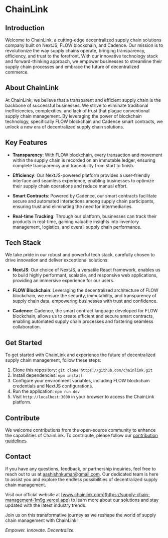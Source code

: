 # ChainLink

## Introduction

Welcome to ChainLink, a cutting-edge decentralized supply chain solutions company built on NextJS, FLOW blockchain, and Cadence. Our mission is to revolutionize the way supply chains operate, bringing transparency, efficiency, and trust to the forefront. With our innovative technology stack and forward-thinking approach, we empower businesses to streamline their supply chain processes and embrace the future of decentralized commerce.

## About ChainLink

At ChainLink, we believe that a transparent and efficient supply chain is the backbone of successful businesses. We strive to eliminate traditional inefficiencies, complexities, and lack of trust that plague conventional supply chain management. By leveraging the power of blockchain technology, specifically FLOW blockchain and Cadence smart contracts, we unlock a new era of decentralized supply chain solutions.

## Key Features

- **Transparency**: With FLOW blockchain, every transaction and movement within the supply chain is recorded on an immutable ledger, ensuring complete transparency and traceability from start to finish.

- **Efficiency**: Our NextJS-powered platform provides a user-friendly interface and seamless experience, enabling businesses to optimize their supply chain operations and reduce manual effort.

- **Smart Contracts**: Powered by Cadence, our smart contracts facilitate secure and automated interactions among supply chain participants, ensuring trust and eliminating the need for intermediaries.

- **Real-time Tracking**: Through our platform, businesses can track their products in real-time, gaining valuable insights into inventory management, logistics, and overall supply chain performance.

## Tech Stack

We take pride in our robust and powerful tech stack, carefully chosen to drive innovation and deliver exceptional solutions:

- **NextJS**: Our choice of NextJS, a versatile React framework, enables us to build highly performant, scalable, and responsive web applications, providing an immersive experience for our users.

- **FLOW Blockchain**: Leveraging the decentralized architecture of FLOW blockchain, we ensure the security, immutability, and transparency of supply chain data, empowering businesses with trust and confidence.

- **Cadence**: Cadence, the smart contract language developed for FLOW blockchain, allows us to create efficient and secure smart contracts, enabling automated supply chain processes and fostering seamless collaboration.

## Get Started

To get started with ChainLink and experience the future of decentralized supply chain management, follow these steps:

1. Clone this repository: `git clone https://github.com/chainlink.git`
2. Install dependencies: `npm install`
3. Configure your environment variables, including FLOW blockchain credentials and NextJS configurations.
4. Run the application: `npm run dev`
5. Visit `http://localhost:3000` in your browser to access the ChainLink platform.

## Contribute

We welcome contributions from the open-source community to enhance the capabilities of ChainLink. To contribute, please follow our [contribution guidelines](CONTRIBUTING.md).

## Contact

If you have any questions, feedback, or partnership inquiries, feel free to reach out to us at aashishnkumar@gmail.com. Our dedicated team is here to assist you and explore the endless possibilities of decentralized supply chain management.

Visit our official website at [www.chainlink.com](https://supply-chain-management-1m9g.vercel.app) to learn more about our solutions and stay updated with the latest industry trends.

Join us on this transformative journey as we reshape the world of supply chain management with ChainLink!

*Empower. Innovate. Decentralize.*
